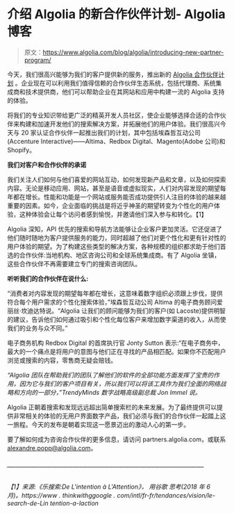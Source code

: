 # 介绍 Algolia 的新合作伙伴计划- Algolia 博客

> 原文：<https://www.algolia.com/blog/algolia/introducing-new-partner-program/>

今天，我们很高兴能够为我们的客户提供新的服务，推出新的 [Algolia 合作伙伴计划](https://partners.algolia.com) 。企业现在可以利用我们值得信赖的合作伙伴生态系统，包括代理商、系统集成商和技术提供商，他们可以帮助企业在其网站和应用中构建一流的 Algolia 支持的体验。

将我们的专业知识带给更广泛的精英开发人员社区，使企业能够选择合适的合作伙伴来构建和加速开发他们的搜索解决方案，并拓展他们的用户体验。我们很高兴今天与 20 家认证合作伙伴一起推出我们的计划，其中包括埃森哲互动公司(Accenture Interactive)——Altima、Redbox Digital、Magento(Adobe 公司)和 Shopify。

**我们对客户和合作伙伴的承诺**

我们关注人们如何与他们喜爱的网站互动，如何发现新产品和文章，以及如何探索内容。无论是移动应用、网站，甚至是语音或虚拟现实，人们对内容发现的期望每年都在增长。性能和功能是一个网站或服务能否成功提供引人注目的体验的越来越重要的因素。如今，企业面临的挑战是将近乎神圣的期望转变为个性化的用户体验，这种体验会让每个访问者感到愉悦，并邀请他们深入参与和转化。【1】

Algolia 深知，API 优先的搜索和导航方法能够让企业客户更加灵活。它还促进了他们随时随地为客户提供服务的能力，同时超越了他们对更个性化和更有针对性的用户体验的期望。为了构建这些类型的解决方案，各种规模的组织都求助于他们首选的合作伙伴:当地机构、地区咨询公司和全球系统集成商。有了 Algolia 坐镇，这些合作伙伴不再需要建立专门的搜索咨询团队。

**听听我们的合作伙伴在说什么:**

“消费者对内容发现的期望每年都在增长，这意味着数字组织必须跟上步伐，提供符合每个用户需求的个性化搜索体验，”埃森哲互动公司 Altima 的电子商务顾问爱丽丝·坎迪达特说。“Algolia 让我们的顾问能够为我们的客户(如 Lacoste)提供明智的建议，告诉他们如何通过吸引和个性化每位客户来增加数字渠道的收入，从而使我们的业务与众不同。”

电子商务机构 Redbox Digital 的首席执行官 Jonty Sutton 表示:“在电子商务中，最大的一个痛点是将用户的意图与他们正在寻找的产品相匹配。如果你不匹配用户浏览或搜索的内容，零售商无疑会赔钱。

*“Algolia 团队在帮助我们的团队了解他们的软件的全部功能方面发挥了宝贵的作用，因为它与我们的客户项目有关，所以我们可以将该工具作为我们全面的网络战略和方向的一部分，”TrendyMinds 数字战略高级副总裁 Jon Immel 说。*

Algolia 正朝着搜索和发现远远超出简单搜索栏的未来发展。为了最终提供可以提供非常相关的体验的无用户界面数字产品，我们必须与我们的合作伙伴一起踏上这一旅程。今天的发布是朝着实现这一愿景迈出的激动人心的第一步。

要了解如何成为咨询合作伙伴的更多信息，请访问 partners.algolia.com，或联系 alexandre.popp@algolia.com。

###### _______________________________________________________________________

###### 【1】来源:《乐搜索:De L'intention à L'Attention》， *用谷歌* 思考(2018 年 6 月)。https://www . thinkwithggoogle . com/intl/fr-fr/tendances/vision/le-search-de-Lin tention-a-laction
